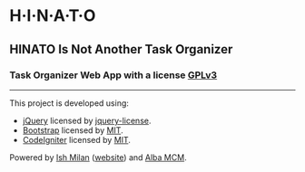 # H·I·N·A·T·O
## HINATO Is Not Another Task Organizer
### Task Organizer Web App with a license [GPLv3](https://github.com/ishmilan/hinato/blob/master/LICENSE)
---
This project is developed using:
  * [jQuery](https://jquery.com/) licensed by [jquery-license](https://github.com/jquery/jquery-license).
  * [Bootstrap](http://getbootstrap.com/) licensed by [MIT](https://github.com/ishmilan/hinato/blob/master/MITlicense).
  * [CodeIgniter](https://codeigniter.com/) licensed by [MIT](https://github.com/ishmilan/hinato/blob/master/MITlicense).

Powered by [Ish Milan](https://github.com/ishmilan) ([website](https://ishmilan.github.io)) and [Alba MCM](https://github.com/albamcm).
